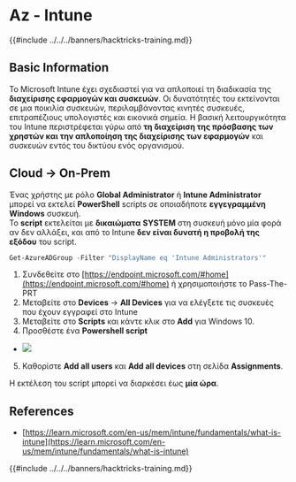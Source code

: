 # Az - Intune

{{#include ../../../banners/hacktricks-training.md}}

## Basic Information

Το Microsoft Intune έχει σχεδιαστεί για να απλοποιεί τη διαδικασία της **διαχείρισης εφαρμογών και συσκευών**. Οι δυνατότητές του εκτείνονται σε μια ποικιλία συσκευών, περιλαμβάνοντας κινητές συσκευές, επιτραπέζιους υπολογιστές και εικονικά σημεία. Η βασική λειτουργικότητα του Intune περιστρέφεται γύρω από **τη διαχείριση της πρόσβασης των χρηστών και την απλοποίηση της διαχείρισης των εφαρμογών** και συσκευών εντός του δικτύου ενός οργανισμού.

## Cloud -> On-Prem

Ένας χρήστης με ρόλο **Global Administrator** ή **Intune Administrator** μπορεί να εκτελεί **PowerShell** scripts σε οποιαδήποτε **εγγεγραμμένη Windows** συσκευή.\
Το **script** εκτελείται με **δικαιώματα** **SYSTEM** στη συσκευή μόνο μία φορά αν δεν αλλάξει, και από το Intune **δεν είναι δυνατή η προβολή της εξόδου** του script.
```powershell
Get-AzureADGroup -Filter "DisplayName eq 'Intune Administrators'"
```
1. Συνδεθείτε στο [https://endpoint.microsoft.com/#home](https://endpoint.microsoft.com/#home) ή χρησιμοποιήστε το Pass-The-PRT
2. Μεταβείτε στο **Devices** -> **All Devices** για να ελέγξετε τις συσκευές που έχουν εγγραφεί στο Intune
3. Μεταβείτε στο **Scripts** και κάντε κλικ στο **Add** για Windows 10.
4. Προσθέστε ένα **Powershell script**
- ![](<../../../images/image (264).png>)
5. Καθορίστε **Add all users** και **Add all devices** στη σελίδα **Assignments**.

Η εκτέλεση του script μπορεί να διαρκέσει έως **μία ώρα**.

## References

- [https://learn.microsoft.com/en-us/mem/intune/fundamentals/what-is-intune](https://learn.microsoft.com/en-us/mem/intune/fundamentals/what-is-intune)

{{#include ../../../banners/hacktricks-training.md}}
